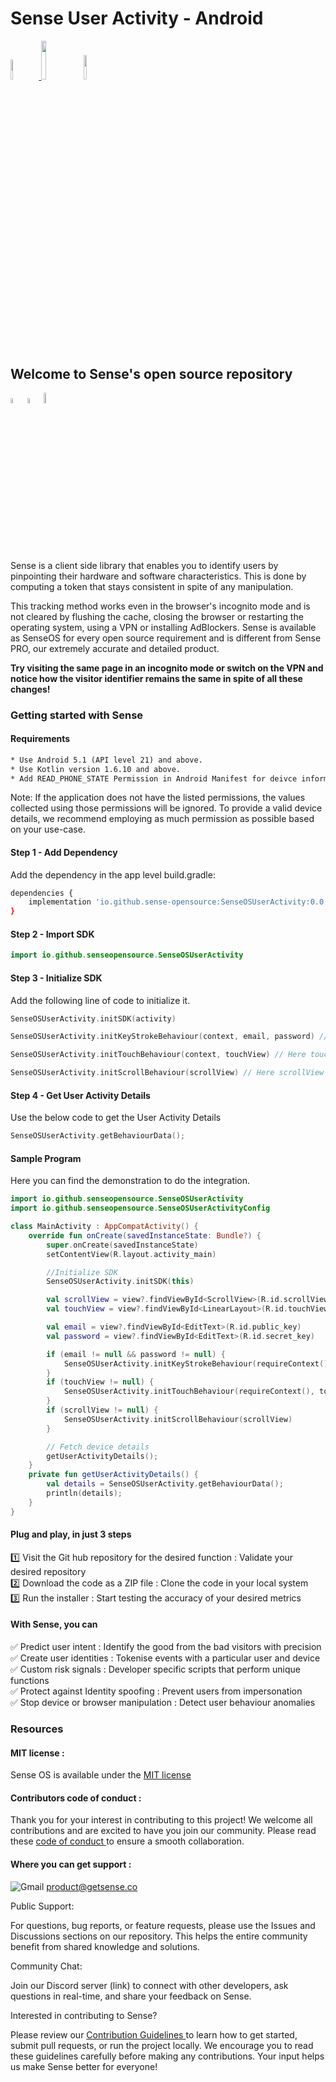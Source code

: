 <h1>Sense User Activity - Android</h1>

<p style="width:100%;">
    <a href="https://github.com/sense-opensource/sense-user-activity-android/blob/main/LICENSE">
        <img width="9%" src="https://custom-icon-badges.demolab.com/github/license/denvercoder1/custom-icon-badges?logo=law">
    </a> 
    <img width="12.6%" src="https://badge-generator.vercel.app/api?icon=Github&label=Last%20Commit&status=May&color=6941C6"/> 
    <a href="https://discord.gg/hzNHTpwt">
        <img width="10%" src="https://badge-generator.vercel.app/api?icon=Discord&label=Discord&status=Live&color=6941C6"> 
    </a>
</p>

<h2>Welcome to Sense's open source repository</h2>

<p style="width:100%;">  
    <img width="4.5%" src="https://custom-icon-badges.demolab.com/badge/Fork-orange.svg?logo=fork"> 
    <img width="4.5%" src="https://custom-icon-badges.demolab.com/badge/Star-yellow.svg?logo=star"> 
    <img width="6.5%" src="https://custom-icon-badges.demolab.com/badge/Commit-green.svg?logo=git-commit&logoColor=fff"> 
</p>

<p> Sense is a client side library that enables you to identify users by pinpointing their hardware and software characteristics. This is done by computing a token that stays consistent in spite of any manipulation.</p>                           
<p> This tracking method works even in the browser's incognito mode and is not cleared by flushing the cache, closing the browser or restarting the operating system, using a VPN or installing AdBlockers. Sense is available as SenseOS for every open source requirement and is different from Sense PRO, our extremely accurate and detailed product.</p>

**Try visiting the same page in an incognito mode or switch on the VPN and 
notice how the visitor identifier remains the same in spite of all these changes!** 

<h3>Getting started with Sense </h3>


#### Requirements

```html
* Use Android 5.1 (API level 21) and above.
* Use Kotlin version 1.6.10 and above.
* Add READ_PHONE_STATE Permission in Android Manifest for deivce information(Optional)
```

Note: If the application does not have the listed permissions, the values collected using those permissions will be ignored. To provide a valid device details, we recommend employing as much permission as possible based on your use-case.

#### Step 1 - Add Dependency

Add the dependency in the app level build.gradle:

```bash
dependencies {
    implementation 'io.github.sense-opensource:SenseOSUserActivity:0.0.1'
}
```

#### Step 2 - Import SDK

```kotlin
import io.github.senseopensource.SenseOSUserActivity
```

#### Step 3 - Initialize SDK

Add the following line of code to initialize it.

```kotlin
SenseOSUserActivity.initSDK(activity)

SenseOSUserActivity.initKeyStrokeBehaviour(context, email, password) // Here email and password are id of EditText Fields

SenseOSUserActivity.initTouchBehaviour(context, touchView) // Here touchView is id of Layout which needs to capture touch metrics

SenseOSUserActivity.initScrollBehaviour(scrollView) // Here scrollView is id of Layout which needs to capture scroll metrics
```

#### Step 4 - Get User Activity Details

Use the below code to get the User Activity Details

```kotlin
SenseOSUserActivity.getBehaviourData();
```

#### Sample Program

Here you can find the demonstration to do the integration.

```kotlin
import io.github.senseopensource.SenseOSUserActivity
import io.github.senseopensource.SenseOSUserActivityConfig

class MainActivity : AppCompatActivity() {
    override fun onCreate(savedInstanceState: Bundle?) {
        super.onCreate(savedInstanceState)
        setContentView(R.layout.activity_main)

        //Initialize SDK
        SenseOSUserActivity.initSDK(this)

        val scrollView = view?.findViewById<ScrollView>(R.id.scrollView)
        val touchView = view?.findViewById<LinearLayout>(R.id.touchView)

        val email = view?.findViewById<EditText>(R.id.public_key)
        val password = view?.findViewById<EditText>(R.id.secret_key)

        if (email != null && password != null) {
            SenseOSUserActivity.initKeyStrokeBehaviour(requireContext(), email, password)
        }
        if (touchView != null) {
            SenseOSUserActivity.initTouchBehaviour(requireContext(), touchView)
        }
        if (scrollView != null) {
            SenseOSUserActivity.initScrollBehaviour(scrollView)
        }

        // Fetch device details
        getUserActivityDetails();
    }
    private fun getUserActivityDetails() {
        val details = SenseOSUserActivity.getBehaviourData();
        println(details);
    }
}
```

<h4>Plug and play, in just 3 steps</h3>  

1️⃣ Visit the Git hub repository for the desired function : Validate your desired repository  
2️⃣ Download the code as a ZIP file : Clone the code in your local system  
3️⃣ Run the installer : Start testing the accuracy of your desired metrics 

#### With Sense, you can  

✅ Predict user intent : Identify the good from the bad visitors with precision  
✅ Create user identities : Tokenise events with a particular user and device  
✅ Custom risk signals : Developer specific scripts that perform unique functions  
✅ Protect against Identity spoofing : Prevent users from impersonation  
✅ Stop device or browser manipulation : Detect user behaviour anomalies 

### Resources 

#### MIT license : 

Sense OS is available under the <a href="https://github.com/sense-opensource/sense-device-identity-android/blob/main/LICENSE"> MIT license </a>

#### Contributors code of conduct : 

Thank you for your interest in contributing to this project! We welcome all contributions and are excited to have you join our community. Please read these <a href="https://github.com/sense-opensource/sense-device-identity-android/blob/main/code_of_conduct.md"> code of conduct </a> to ensure a smooth collaboration.

#### Where you can get support :     
![Gmail](https://img.shields.io/badge/Gmail-D14836?logo=gmail&logoColor=white)       product@getsense.co 

Public Support:

For questions, bug reports, or feature requests, please use the Issues and Discussions sections on our repository. This helps the entire community benefit from shared knowledge and solutions.

Community Chat:

Join our Discord server (link) to connect with other developers, ask questions in real-time, and share your feedback on Sense.

Interested in contributing to Sense?

Please review our <a href="https://github.com/sense-opensource/sense-device-identity-android/blob/main/CONTRIBUTING.md"> Contribution Guidelines </a> to learn how to get started, submit pull requests, or run the project locally. We encourage you to read these guidelines carefully before making any contributions. Your input helps us make Sense better for everyone!